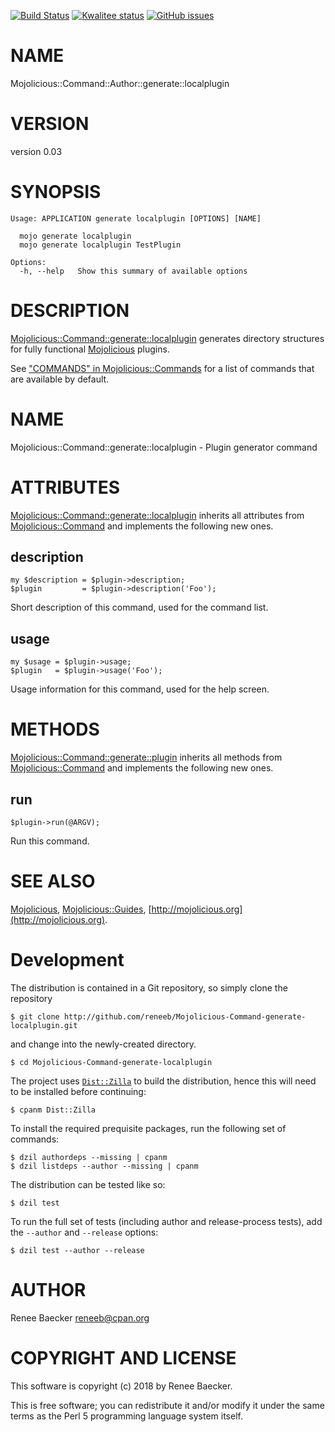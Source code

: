 [![Build Status](https://travis-ci.org/reneeb/Mojolicious-Command-generate-localplugin.svg?branch=master)](https://travis-ci.org/reneeb/Mojolicious-Command-generate-localplugin)
[![Kwalitee status](http://cpants.cpanauthors.org/dist/Mojolicious-Command-generate-localplugin.png)](http://cpants.charsbar.org/dist/overview/Mojolicious-Command-generate-localplugin)
[![GitHub issues](https://img.shields.io/github/issues/reneeb/Mojolicious-Command-generate-localplugin.svg)](https://github.com/reneeb/Mojolicious-Command-generate-localplugin/issues)

# NAME

Mojolicious::Command::Author::generate::localplugin

# VERSION

version 0.03

# SYNOPSIS

    Usage: APPLICATION generate localplugin [OPTIONS] [NAME]

      mojo generate localplugin
      mojo generate localplugin TestPlugin

    Options:
      -h, --help   Show this summary of available options

# DESCRIPTION

[Mojolicious::Command::generate::localplugin](https://metacpan.org/pod/Mojolicious::Command::generate::localplugin) generates directory structures for
fully functional [Mojolicious](https://metacpan.org/pod/Mojolicious) plugins.

See ["COMMANDS" in Mojolicious::Commands](https://metacpan.org/pod/Mojolicious::Commands#COMMANDS) for a list of commands that are
available by default.

# NAME

Mojolicious::Command::generate::localplugin - Plugin generator command

# ATTRIBUTES

[Mojolicious::Command::generate::localplugin](https://metacpan.org/pod/Mojolicious::Command::generate::localplugin) inherits all attributes from
[Mojolicious::Command](https://metacpan.org/pod/Mojolicious::Command) and implements the following new ones.

## description

    my $description = $plugin->description;
    $plugin         = $plugin->description('Foo');

Short description of this command, used for the command list.

## usage

    my $usage = $plugin->usage;
    $plugin   = $plugin->usage('Foo');

Usage information for this command, used for the help screen.

# METHODS

[Mojolicious::Command::generate::plugin](https://metacpan.org/pod/Mojolicious::Command::generate::plugin) inherits all methods from
[Mojolicious::Command](https://metacpan.org/pod/Mojolicious::Command) and implements the following new ones.

## run

    $plugin->run(@ARGV);

Run this command.

# SEE ALSO

[Mojolicious](https://metacpan.org/pod/Mojolicious), [Mojolicious::Guides](https://metacpan.org/pod/Mojolicious::Guides), [http://mojolicious.org](http://mojolicious.org).



# Development

The distribution is contained in a Git repository, so simply clone the
repository

```
$ git clone http://github.com/reneeb/Mojolicious-Command-generate-localplugin.git
```

and change into the newly-created directory.

```
$ cd Mojolicious-Command-generate-localplugin
```

The project uses [`Dist::Zilla`](https://metacpan.org/pod/Dist::Zilla) to
build the distribution, hence this will need to be installed before
continuing:

```
$ cpanm Dist::Zilla
```

To install the required prequisite packages, run the following set of
commands:

```
$ dzil authordeps --missing | cpanm
$ dzil listdeps --author --missing | cpanm
```

The distribution can be tested like so:

```
$ dzil test
```

To run the full set of tests (including author and release-process tests),
add the `--author` and `--release` options:

```
$ dzil test --author --release
```

# AUTHOR

Renee Baecker <reneeb@cpan.org>

# COPYRIGHT AND LICENSE

This software is copyright (c) 2018 by Renee Baecker.

This is free software; you can redistribute it and/or modify it under
the same terms as the Perl 5 programming language system itself.
